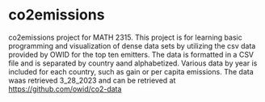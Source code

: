 # co2emissions
co2emissions project for MATH 2315. This project is for learning basic programming and visualization of dense data sets by utilizing the csv data provided by OWID for the top ten emitters.
The data is formatted in a CSV file and is separated by country aand alphabetized. Various data by year is included for each country, such as gain or per capita emissions. The data waas retrieved 3_28_2023 and can be retrieved at https://github.com/owid/co2-data
